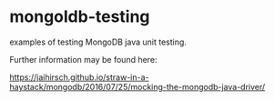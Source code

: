 # mongoldb-testing
examples of testing MongoDB java unit testing.

Further information may be found here:

https://jaihirsch.github.io/straw-in-a-haystack/mongodb/2016/07/25/mocking-the-mongodb-java-driver/
